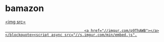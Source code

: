 # bamazon

<a href=https://imgur.com/a/p9ThAWB><img src=
                                        
                                        <a href="//imgur.com/p9ThAWB"></a></blockquote><script async src="//s.imgur.com/min/embed.js".
